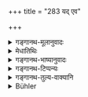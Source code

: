 +++
title = "283 यद् एव"

+++

<details><summary>गङ्गानथ-मूलानुवादः</summary>

When the best of Brāhmaṇas, having bathed, satisfies the Pitṛs with water,—by that alone he obtains the whole reward of the performance of the offering to the Pitṛs.—(283)
</details>

<details><summary>मेधातिथिः</summary>

पाञ्चयज्ञिकं यच् छ्राद्धम् अहर् अहर् इत्य् उक्तं तस्य वैकल्पिकत्वम् अनेनोच्यते । उदकतर्पणं यत् क्रियते **स्नात्वा** तेनैव **पितृयज्ञक्रियाफलं प्राप्नोति** । यद् उक्तम् "एकम् अप्य् आशयेत्" (म्ध् ३.७३) इति तस्य नास्ति नियमेन कर्तव्यता । उकदतर्पणम् अवश्यं कर्तव्यम् ॥ ३.२७३ ॥
</details>

<details><summary>गङ्गानथ-भाष्यानुवादः</summary>

The present verse sets forth an option to the daily *Śrāddha* that has been prescribed in connection with the ‘Five Sacrifices.’

The ‘offering of water’ that is made after bath,—by that he obtains the reward of the offering to the Pitṛs. That is, it is not absolutely necessary to do what has been said (in 3.83) regarding the feeding of at least one Brāhmaṇa and the rest of it. It is only the *Water-offering* that must be made.—(283).
</details>

<details><summary>गङ्गानथ-टिप्पन्यः</summary>

This verse is quoted in *Vīramitrodaya* (Āhnika, p. 391) in support of the view that in case one is unable to perform all the three rites of
*Tarpaṇa, Śrāddha* and *Bali*, if he performs even one of them, he is
saved from the sin of neglecting the ‘offerings to the Pitṛs’;—and in
*Hemādri* (Śrāddha, p. 946).
</details>

<details><summary>गङ्गानथ-तुल्य-वाक्यानि</summary>

*Baudhāyana* (2.6.3).—‘Day after day, one shall moke offerings out of
the water-vessel; even so is the Pitṛyajña accomplished.’

*Āpastamba-Dharmasūtra* (1.13.1).—‘By the wateroffering is accomplished
the offering to gods, the offering to Pitṛs and also Vedic Study.’
</details>

<details><summary>Bühler</summary>

283	Even when a Brahmana, after bathing, satisfies the manes with water, he obtains thereby the whole reward for the performance of the (daily) Sraddha.
</details>
